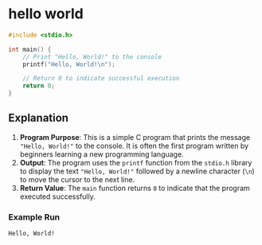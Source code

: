 # hello world

```c
#include <stdio.h>

int main() {
    // Print "Hello, World!" to the console
    printf("Hello, World!\n");

    // Return 0 to indicate successful execution
    return 0;
}
```

## Explanation

1. **Program Purpose**: This is a simple C program that prints the message `"Hello, World!"` to the console. It is often the first program written by beginners learning a new programming language.
2. **Output**: The program uses the `printf` function from the `stdio.h` library to display the text `"Hello, World!"` followed by a newline character (`\n`) to move the cursor to the next line.
3. **Return Value**: The `main` function returns `0` to indicate that the program executed successfully.

### Example Run

```bash
Hello, World!
```
